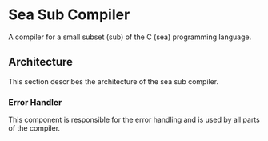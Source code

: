 # Sea Sub Compiler

A compiler for a small subset (sub) of the C (sea) programming language.

## Architecture

This section describes the architecture of the sea sub compiler.

### Error Handler

This component is responsible for the error handling and is used by all parts of the compiler.
